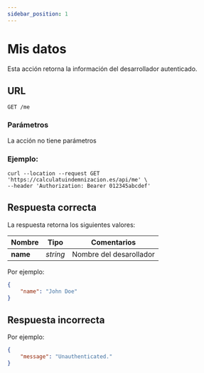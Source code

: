 ```yaml
---
sidebar_position: 1
---
```


# Mis datos

Esta acción retorna la información del desarrollador autenticado.

## URL

```
GET /me
```

### Parámetros

La acción no tiene parámetros

### Ejemplo:

```shell
curl --location --request GET 'https://calculatuindemnizacion.es/api/me' \
--header 'Authorization: Bearer 012345abcdef'
```

## Respuesta correcta

La respuesta retorna los siguientes valores:

Nombre | Tipo |  Comentarios 
--- | --- | --- | 
**name** | _string_ | Nombre del desarollador



Por ejemplo:

```json title="Status: 200 Ok"
{
    "name": "John Doe"
}
```

## Respuesta incorrecta

Por ejemplo:

```json title="Status: 401 Unauthorized"
{
    "message": "Unauthenticated."
}
```
